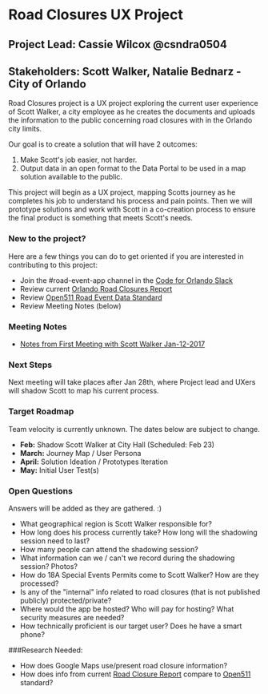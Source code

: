 # Road Closures UX Project
## Project Lead: Cassie Wilcox @csndra0504
## Stakeholders: Scott Walker, Natalie Bednarz - City of Orlando


Road Closures project is a UX project exploring the current user experience of Scott Walker, a city employee as he creates the documents and uploads the information to the public concerning road closures with in the Orlando city limits. 

Our goal is to create a solution that will have 2 outcomes:


1. Make Scott's job easier, not harder. 
2. Output data in an open format to the Data Portal to be used in a map solution available to the public. 

This project will begin as a UX project, mapping Scotts journey as he completes his job to understand his process and pain points. Then we will prototype solutions and work with Scott in a co-creation process to ensure the final product is something that meets Scott's needs.

### New to the project?
Here are a few things you can do to get oriented if you are interested in contributing to this project:

* Join the #road-event-app channel in the [Code for Orlando Slack](https://codefororlando.herokuapp.com/)
* Review current [Orlando Road Closures Report](http://www.cityoforlando.net/roadclosure/)
* Review [Open511 Road Event Data Standard](http://www.open511.org/documentation/1.0/root.html)
* Review Meeting Notes (below)

### Meeting Notes

+ [Notes from First Meeting with Scott Walker Jan-12-2017](https://docs.google.com/document/d/14Nm5El-pI-Q93iQZcr3UPixIdDU7GfKVJOiVM2v5uPw/edit?usp=sharing)


### Next Steps

Next meeting will take places after Jan 28th, where Project lead and UXers will shadow Scott to map his current process. 

### Target Roadmap
Team velocity is currently unknown. The dates below are subject to change.
* **Feb:** Shadow Scott Walker at City Hall (Scheduled: Feb 23)
* **March:** Journey Map / User Persona
* **April:** Solution Ideation / Prototypes Iteration
* **May:** Initial User Test(s)

### Open Questions

Answers will be added as they are gathered. :)

* What geographical region is Scott Walker responsible for?
* How long does his process currently take? How long will the shadowing session need to last?
* How many people can attend the shadowing session?
* What information can we / can't we record during the shadowing session? Photos?
* How do 18A Special Events Permits come to Scott Walker? How are they processed?
* Is any of the "internal" info related to road closures (that is not published publicly) protected/private?
* Where would the app be hosted? Who will pay for hosting? What security measures are needed?
* How technically proficient is our target user? Does he have a smart phone?

###Research Needed:

* How does Google Maps use/present road closure information?
* How does info from current [Road Closure Report](http://www.cityoforlando.net/roadclosure/) compare to [Open511](http://www.open511.org/) standard?
